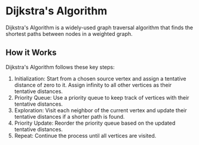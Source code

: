# Dijkstra's Algorithm

Dijkstra's Algorithm is a widely-used graph traversal algorithm that finds the shortest paths between nodes in a weighted graph.

## How it Works
Dijkstra's Algorithm follows these key steps:

1. Initialization: Start from a chosen source vertex and assign a tentative distance of zero to it. Assign infinity to all other vertices as their tentative distances.
2. Priority Queue: Use a priority queue to keep track of vertices with their tentative distances.
3. Exploration: Visit each neighbor of the current vertex and update their tentative distances if a shorter path is found.
3. Priority Update: Reorder the priority queue based on the updated tentative distances.
4. Repeat: Continue the process until all vertices are visited.